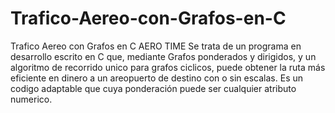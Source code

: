 # Trafico-Aereo-con-Grafos-en-C
Trafico Aereo con Grafos en C AERO TIME 
Se trata de un programa en desarrollo escrito en C que, mediante Grafos ponderados y dirigidos, y un algoritmo de recorrido unico para grafos ciclicos, puede obtener
la ruta más eficiente en dinero a un areopuerto de destino con o sin escalas. Es un codigo adaptable que cuya ponderación puede ser cualquier atributo numerico.  
